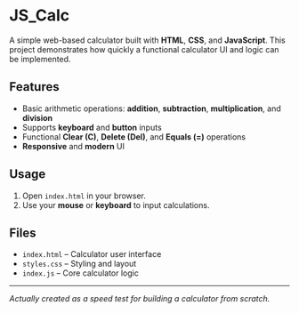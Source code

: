 # JS_Calc

A simple web-based calculator built with **HTML**, **CSS**, and **JavaScript**. This project demonstrates how quickly a functional calculator UI and logic can be implemented.

## Features

- Basic arithmetic operations: **addition**, **subtraction**, **multiplication**, and **division**
- Supports **keyboard** and **button** inputs
- Functional **Clear (C)**, **Delete (Del)**, and **Equals (=)** operations
- **Responsive** and **modern** UI

## Usage

1. Open `index.html` in your browser.
2. Use your **mouse** or **keyboard** to input calculations.

## Files

- `index.html` – Calculator user interface
- `styles.css` – Styling and layout
- `index.js` – Core calculator logic

---

*Actually created as a speed test for building a calculator from scratch.*
